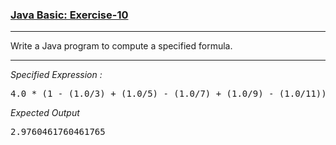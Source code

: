 ### [Java Basic: Exercise-10]()

***
Write a Java program to compute a specified formula.
***
_Specified Expression :_
<pre>
4.0 * (1 - (1.0/3) + (1.0/5) - (1.0/7) + (1.0/9) - (1.0/11))
</pre>
_Expected Output_
<pre>
2.9760461760461765
</pre>